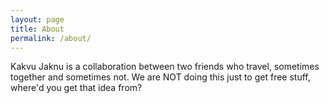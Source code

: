 ```yaml
---
layout: page
title: About
permalink: /about/
---
```


Kakvu Jaknu is a collaboration between two friends who travel, sometimes together and sometimes not.
We are NOT doing this just to get free stuff, where'd you get that idea from?